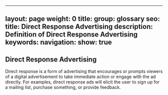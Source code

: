 
---
layout: page
weight: 0
title: 
group: glossary
seo:
  title: Direct Response Advertising 
  description: Definition of Direct Response Advertising
  keywords: 
navigation:
  show: true
---

## Direct Response Advertising

Direct response is a form of advertising that encourages or prompts viewers of a digital advertisement to take immediate action or engage with the ad directly. For examples, direct response ads will elicit the user to sign up for a mailing list, purchase something, or provide feedback.

